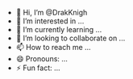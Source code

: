 - 👋 Hi, I’m @DrakKnigh
- 👀 I’m interested in ...
- 🌱 I’m currently learning ...
- 💞️ I’m looking to collaborate on ...
- 📫 How to reach me ...
- 😄 Pronouns: ...
- ⚡ Fun fact: ...

<!---
DrakKnigh/DrakKnigh is a ✨ special ✨ repository because its `README.md` (this file) appears on your GitHub profile.
You can click the Preview link to take a look at your changes.
--->
